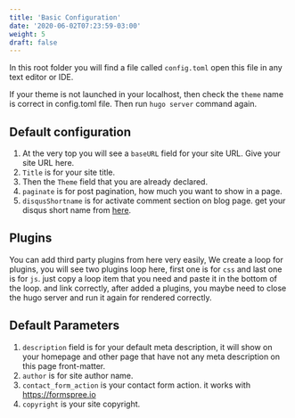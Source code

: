 ```yaml
---
title: 'Basic Configuration'
date: '2020-06-02T07:23:59-03:00'
weight: 5
draft: false
---
```

In this root folder you will find a file called `config.toml` open this file in any text editor or IDE.

If your theme is not launched in your localhost, then check the `theme` name is correct in config.toml file. Then run `hugo server` command again.

Default configuration
---------------------

1. At the very top you will see a `baseURL` field for your site URL. Give your site URL here.
2. `Title` is for your site title.
3. Then the `Theme` field that you are already declared.
4. `paginate` is for post pagination, how much you want to show in a page.
5. `disqusShortname` is for activate comment section on blog page. get your disqus short name from [here](https://disqus.com/).

Plugins
-------

You can add third party plugins from here very easily, We create a loop for plugins, you will see two plugins loop here, first one is for `css` and last one is for `js`. just copy a loop item that you need and paste it in the bottom of the loop. and link correctly, after added a plugins, you maybe need to close the hugo server and run it again for rendered correctly.

Default Parameters
------------------

1. `description` field is for your default meta description, it will show on your homepage and other page that have not any meta description on this page front-matter.
2. `author` is for site author name.
3. `contact_form_action` is your contact form action. it works with https://formspree.io
4. `copyright` is your site copyright.
